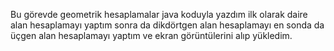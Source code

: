 Bu görevde geometrik hesaplamalar java koduyla yazdım ilk olarak daire alan hesaplamayı yaptım sonra da dikdörtgen alan hesaplamayı en sonda da üçgen alan hesaplamayı yaptım ve ekran görüntülerini alıp yükledim.
